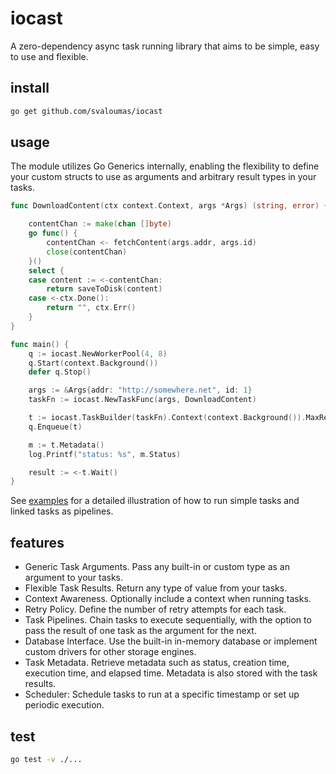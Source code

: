 # iocast

A zero-dependency async task running library that aims to be simple, easy to use and flexible.

## install

```bash
go get github.com/svaloumas/iocast
```

## usage

The module utilizes Go Generics internally, enabling the flexibility to define your custom structs to use as arguments and arbitrary result types in your tasks.

```go
func DownloadContent(ctx context.Context, args *Args) (string, error) {

	contentChan := make(chan []byte)
	go func() {
		contentChan <- fetchContent(args.addr, args.id)
		close(contentChan)
	}()
	select {
	case content := <-contentChan:
		return saveToDisk(content)
	case <-ctx.Done():
		return "", ctx.Err()
	}
}

func main() {
	q := iocast.NewWorkerPool(4, 8)
	q.Start(context.Background())
	defer q.Stop()

	args := &Args{addr: "http://somewhere.net", id: 1}
	taskFn := iocast.NewTaskFunc(args, DownloadContent)

	t := iocast.TaskBuilder(taskFn).Context(context.Background()).MaxRetries(3).Build()
	q.Enqueue(t)

	m := t.Metadata()
	log.Printf("status: %s", m.Status)

	result := <-t.Wait()
}
```

See [examples](_example/) for a detailed illustration of how to run simple tasks and linked tasks as pipelines.

## features

* Generic Task Arguments. Pass any built-in or custom type as an argument to your tasks.
* Flexible Task Results. Return any type of value from your tasks.
* Context Awareness. Optionally include a context when running tasks.
* Retry Policy. Define the number of retry attempts for each task.
* Task Pipelines. Chain tasks to execute sequentially, with the option to pass the result of one task as the argument for the next.
* Database Interface. Use the built-in in-memory database or implement custom drivers for other storage engines.
* Task Metadata. Retrieve metadata such as status, creation time, execution time, and elapsed time. Metadata is also stored with the task results.
* Scheduler: Schedule tasks to run at a specific timestamp or set up periodic execution.

## test

```bash
go test -v ./...
```
